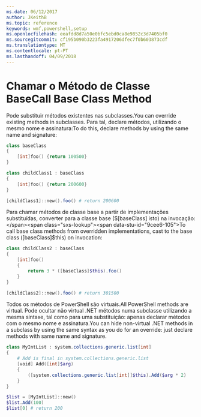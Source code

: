 ```yaml
---
ms.date: 06/12/2017
author: JKeithB
ms.topic: reference
keywords: wmf,powershell,setup
ms.openlocfilehash: eeafdd8d7a50e0bfc5ebd0ca8e9852c3d7405bf0
ms.sourcegitcommit: cf195b090b3223fa4917206dfec7f0b603873cdf
ms.translationtype: MT
ms.contentlocale: pt-PT
ms.lasthandoff: 04/09/2018
---
```

# <a name="call-base-class-method"></a><span data-ttu-id="9cee6-102">Chamar o Método de Classe Base</span><span class="sxs-lookup"><span data-stu-id="9cee6-102">Call Base Class Method</span></span>

<span data-ttu-id="9cee6-103">Pode substituir métodos existentes nas subclasses.</span><span class="sxs-lookup"><span data-stu-id="9cee6-103">You can override existing methods in subclasses.</span></span> <span data-ttu-id="9cee6-104">Para tal, declare métodos, utilizando o mesmo nome e assinatura:</span><span class="sxs-lookup"><span data-stu-id="9cee6-104">To do this, declare methods by using the same name and signature:</span></span>

```powershell
class baseClass
{
    [int]foo() {return 100500}
}

class childClass1 : baseClass
{
    [int]foo() {return 200600}
}

[childClass1]::new().foo() # return 200600
```

<span data-ttu-id="9cee6-105">Para chamar métodos de classe base a partir de implementações substituídas, converter para a classe base ($[baseClass] isto) na invocação:</span><span class="sxs-lookup"><span data-stu-id="9cee6-105">To call base class methods from overridden implementations, cast to the base class ([baseClass]$this) on invocation:</span></span>

```powershell
class childClass2 : baseClass
{
    [int]foo()
    {
        return 3 * ([baseClass]$this).foo()
    }
}

[childClass2]::new().foo() # return 301500
```

<span data-ttu-id="9cee6-106">Todos os métodos de PowerShell são virtuais.</span><span class="sxs-lookup"><span data-stu-id="9cee6-106">All PowerShell methods are virtual.</span></span> <span data-ttu-id="9cee6-107">Pode ocultar não virtual .NET métodos numa subclasse utilizando a mesma sintaxe, tal como para uma substituição: apenas declarar métodos com o mesmo nome e assinatura.</span><span class="sxs-lookup"><span data-stu-id="9cee6-107">You can hide non-virtual .NET methods in a subclass by using the same syntax as you do for an override: just declare methods with same name and signature.</span></span>

```powershell
class MyIntList : system.collections.generic.list[int]
{
    # Add is final in system.collections.generic.list
    [void] Add([int]$arg)
    {
        ([system.collections.generic.list[int]]$this).Add($arg * 2)
    }
}

$list = [MyIntList]::new()
$list.Add(100)
$list[0] # return 200
```